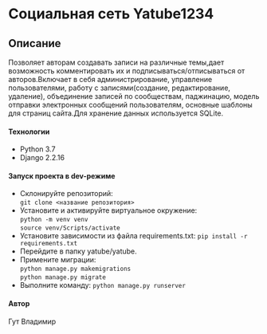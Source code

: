 # Cоциальная сеть Yatube1234

## Описание

Позволяет авторам создавать записи на различные темы,дает возможность комментировать их и подписываться/отписываться от авторов.Включает в себя администрирование, управление пользователями, работу с записями(создание, редактирование, удаление), объединение записей по сообществам, паджинацию, модель отправки электронных сообщений пользователям, основные шаблоны для страниц сайта.Для хранение данных используется SQLite.

#### Технологии

- Python 3.7
- Django 2.2.16

#### Запуск проекта в dev-режиме

- Склонируйте репозиторий:  
``` git clone <название репозитория> ```
- Установите и активируйте виртуальное окружение:  
``` python -m venv venv ```  
``` source venv/Scripts/activate ```
- Установите зависимости из файла requirements.txt:
``` pip install -r requirements.txt ```
- Перейдите в папку yatube/yatube.
- Примените миграции:  
``` python manage.py makemigrations ```  
``` python manage.py migrate ```
- Выполните команду:
``` python manage.py runserver ```

#### Автор

Гут Владимир
